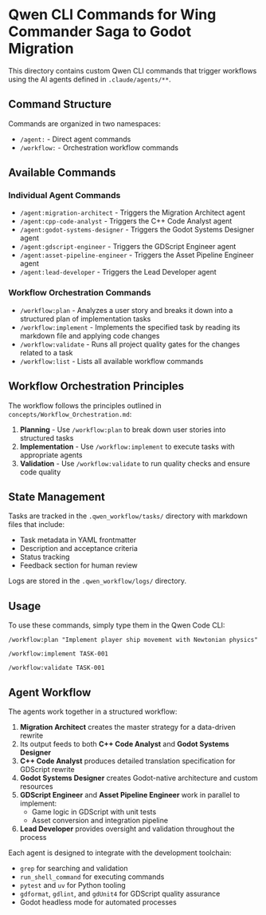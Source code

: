 # Qwen CLI Commands for Wing Commander Saga to Godot Migration

This directory contains custom Qwen CLI commands that trigger workflows using the AI agents defined in `.claude/agents/**`.

## Command Structure

Commands are organized in two namespaces:
- `/agent:` - Direct agent commands
- `/workflow:` - Orchestration workflow commands

## Available Commands

### Individual Agent Commands
- `/agent:migration-architect` - Triggers the Migration Architect agent
- `/agent:cpp-code-analyst` - Triggers the C++ Code Analyst agent
- `/agent:godot-systems-designer` - Triggers the Godot Systems Designer agent
- `/agent:gdscript-engineer` - Triggers the GDScript Engineer agent
- `/agent:asset-pipeline-engineer` - Triggers the Asset Pipeline Engineer agent
- `/agent:lead-developer` - Triggers the Lead Developer agent

### Workflow Orchestration Commands
- `/workflow:plan` - Analyzes a user story and breaks it down into a structured plan of implementation tasks
- `/workflow:implement` - Implements the specified task by reading its markdown file and applying code changes
- `/workflow:validate` - Runs all project quality gates for the changes related to a task
- `/workflow:list` - Lists all available workflow commands

## Workflow Orchestration Principles

The workflow follows the principles outlined in `concepts/Workflow_Orchestration.md`:

1. **Planning** - Use `/workflow:plan` to break down user stories into structured tasks
2. **Implementation** - Use `/workflow:implement` to execute tasks with appropriate agents
3. **Validation** - Use `/workflow:validate` to run quality checks and ensure code quality

## State Management

Tasks are tracked in the `.qwen_workflow/tasks/` directory with markdown files that include:
- Task metadata in YAML frontmatter
- Description and acceptance criteria
- Status tracking
- Feedback section for human review

Logs are stored in the `.qwen_workflow/logs/` directory.

## Usage

To use these commands, simply type them in the Qwen Code CLI:

```
/workflow:plan "Implement player ship movement with Newtonian physics"
```

```
/workflow:implement TASK-001
```

```
/workflow:validate TASK-001
```

## Agent Workflow

The agents work together in a structured workflow:

1. **Migration Architect** creates the master strategy for a data-driven rewrite
2. Its output feeds to both **C++ Code Analyst** and **Godot Systems Designer**
3. **C++ Code Analyst** produces detailed translation specification for GDScript rewrite
4. **Godot Systems Designer** creates Godot-native architecture and custom resources
5. **GDScript Engineer** and **Asset Pipeline Engineer** work in parallel to implement:
   - Game logic in GDScript with unit tests
   - Asset conversion and integration pipeline
6. **Lead Developer** provides oversight and validation throughout the process

Each agent is designed to integrate with the development toolchain:
- `grep` for searching and validation
- `run_shell_command` for executing commands
- `pytest` and `uv` for Python tooling
- `gdformat`, `gdlint`, and `gdUnit4` for GDScript quality assurance
- Godot headless mode for automated processes